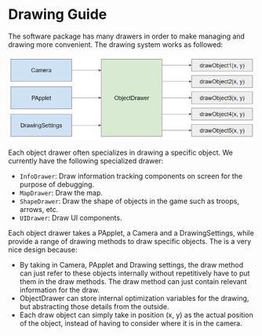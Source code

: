 # Drawing Guide

The software package has many drawers in order to make managing and drawing more convenient. The drawing system works as
followed:

![](imgs/object_drawer_diagram.PNG)

Each object drawer often specializes in drawing a specific object. We currently have the following specialized drawer:

* `InfoDrawer`: Draw information tracking components on screen for the purpose of debugging.
* `MapDrawer`: Draw the map.
* `ShapeDrawer`: Draw the shape of objects in the game such as troops, arrows, etc.
* `UIDrawer`: Draw UI components.

Each object drawer takes a PApplet, a Camera and a DrawingSettings, while provide a range of drawing methods to draw
specific objects. The is a very nice design because:

* By taking in Camera, PApplet and Drawing settings, the draw method can just refer to these objects internally without
repetitively have to put them in the draw methods. The draw method can just contain relevant information for the draw.
* ObjectDrawer can store internal optimization variables for the drawing, but abstracting those details from the
outside.
* Each draw object can simply take in position (x, y) as the actual position of the object, instead of having to
consider where it is in the camera.